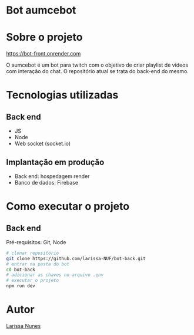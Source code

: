 # Bot aumcebot

# Sobre o projeto

https://bot-front.onrender.com

O aumcebot é um bot para twitch com o objetivo de criar playlist de vídeos com interação do chat. O repositório atual se trata do back-end do mesmo.

# Tecnologias utilizadas

## Back end
- JS
- Node
- Web socket (socket.io)
## Implantação em produção
- Back end: hospedagem render
- Banco de dados: Firebase

# Como executar o projeto

## Back end
Pré-requisitos: Git, Node

```bash
# clonar repositório
git clone https://github.com/larissa-NUF/bot-back.git
# entrar na pasta do bot
cd bot-back
# adicionar as chaves no arquivo .env
# executar o projeto
npm run dev
```

# Autor

[Larissa Nunes]([https://tecnologiaunica.com.br](https://github.com/larissa-NUF)https://github.com/larissa-NUF)
